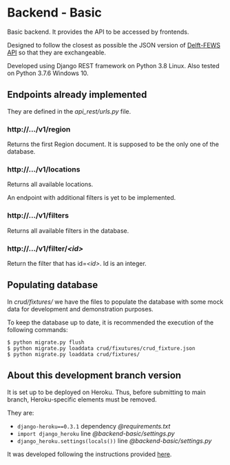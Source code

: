 # Backend - Basic

Basic backend. It provides the API to be accessed by frontends.

Designed to follow the closest as possible the JSON version of [Delft-FEWS API](https://publicwiki.deltares.nl/display/FEWSDOC/FEWS+PI+REST+Web+Service) so that they are exchangeable.

Developed using Django REST framework on Python 3.8 Linux. Also tested on Python 3.7.6 Windows 10.

## Endpoints already implemented

They are defined in the *api_rest/urls.py* file.

### http://.../v1/region

Returns the first Region document. It is supposed to be the only one of the database.

### http://.../v1/locations

Returns all available locations.

An endpoint with additional filters is yet to be implemented.

### http://.../v1/filters

Returns all available filters in the database.

### http://.../v1/filter/*<id\>*

Return the filter that has id=*<id\>*. Id is an integer.


## Populating database

In *crud/fixtures/* we have the files to populate the database with some mock data for development and demonstration purposes.

To keep the database up to date, it is recommended the execution of the following commands:

	$ python migrate.py flush
    $ python migrate.py loaddata crud/fixutures/crud_fixture.json
    $ python migrate.py loaddata crud/fixtures/



## About this development branch version

It is set up to be deployed on Heroku. Thus, before submitting to main branch, Heroku-specific elements must be removed.

They are:

- `django-heroku==0.3.1` dependency *@requirements.txt*
- `import django_heroku` line *@backend-basic/settings.py*
- `django_heroku.settings(locals())` line *@backend-basic/settings.py*

It was developed following the instructions provided [here](https://bezkoder.com/django-mongodb-crud-rest-framework/).